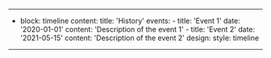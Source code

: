 ---

- block: timeline
  content:
    title: 'History'
    events:
      - title: 'Event 1'
        date: '2020-01-01'
        content: 'Description of the event 1'
      - title: 'Event 2'
        date: '2021-05-15'
        content: 'Description of the event 2'
  design:
    style: timeline

---
